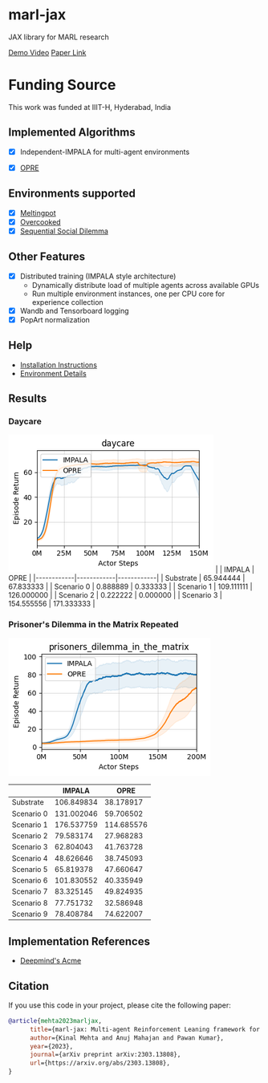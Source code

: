 # marl-jax
JAX library for MARL research

[Demo Video](https://youtu.be/WQVQXPIUZxk)
[Paper Link](https://arxiv.org/abs/2303.13808)

# Funding Source
This work was funded at IIIT-H, Hyderabad, India

## Implemented Algorithms
- [x] Independent-IMPALA for multi-agent environments
- [x] [OPRE](https://www.deepmind.com/publications/options-as-responses-grounding-behavioural-hierarchies-in-multi-agent-rl)


## Environments supported
- [x] [Meltingpot](https://github.com/deepmind/meltingpot/)
- [x] [Overcooked](https://github.com/HumanCompatibleAI/overcooked_ai)
- [x] [Sequential Social Dilemma](https://github.com/eugenevinitsky/sequential_social_dilemma_games)

## Other Features
- [x] Distributed training (IMPALA style architecture)
  - Dynamically distribute load of multiple agents across available GPUs
  - Run multiple environment instances, one per CPU core for experience collection
- [x] Wandb and Tensorboard logging
- [x] PopArt normalization

## Help
- [Installation Instructions](installation.md)
- [Environment Details](environments.md)

## Results

### Daycare
![daycare](images/daycare.png)
|            | IMPALA     | OPRE       |
|------------|------------|------------|
| Substrate  | 65.944444  | 67.833333  |
| Scenario 0 | 0.888889   | 0.333333   |
| Scenario 1 | 109.111111 | 126.000000 |
| Scenario 2 | 0.222222   | 0.000000   |
| Scenario 3 | 154.555556 | 171.333333 |

### Prisoner's Dilemma in the Matrix Repeated
![pditn](images/prisoners_dilemma_in_the_matrix.png) 

|            | IMPALA     | OPRE       |
|------------|------------|------------|
| Substrate  | 106.849834 | 38.178917  |
| Scenario 0 | 131.002046 | 59.706502  |
| Scenario 1 | 176.537759 | 114.685576 |
| Scenario 2 | 79.583174  | 27.968283  |
| Scenario 3 | 62.804043  | 41.763728  |
| Scenario 4 | 48.626646  | 38.745093  |
| Scenario 5 | 65.819378  | 47.660647  |
| Scenario 6 | 101.830552 | 40.335949  |
| Scenario 7 | 83.325145  | 49.824935  |
| Scenario 8 | 77.751732  | 32.586948  |
| Scenario 9 | 78.408784  | 74.622007  |


## Implementation References
- [Deepmind's Acme](https://github.com/deepmind/acme/)

## Citation

If you use this code in your project, please cite the following paper:
```bibtex
@article{mehta2023marljax,
      title={marl-jax: Multi-agent Reinforcement Leaning framework for Social Generalization}, 
      author={Kinal Mehta and Anuj Mahajan and Pawan Kumar},
      year={2023},
      journal={arXiv preprint arXiv:2303.13808},
      url={https://arxiv.org/abs/2303.13808},
}
```
